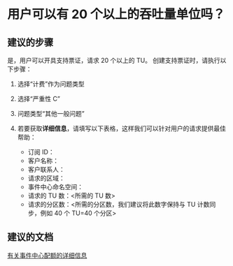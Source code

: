 <properties 
    pageTitle="Can I have more than 20 throughput units?" 
    description="用户可以有 20 个以上的吞吐量单位吗？" 
    service="microsoft.eventhub"
    resource="namespaces"
    authors="justinconway"
    displayOrder="4"
    selfHelpType="resource"
    supportTopicIds=""
    resourceTags="" 
    productPesIds=""
    cloudEnvironments="public,BlackForest,Fairfax" 
/>


# <a name="can-i-have-more-than-20-throughput-units"></a>用户可以有 20 个以上的吞吐量单位吗？ 

## <a name="recommended-steps"></a>**建议的步骤**
是，用户可以开具支持票证，请求 20 个以上的 TU。 创建支持票证时，请执行以下步骤：

1.  选择“计费”作为问题类型
2.  选择“严重性 C”
3.  问题类型“其他一般问题”
4.  若要获取**详细信息**，请填写以下表格，这样我们可以针对用户的请求提供最佳帮助： 

    - 订阅 ID：<Sub GUID that was used to create the Event Hub you want to increase>
    - 客户名称：<Enter Your Name in case we need to contact you>
    - 客户联系人：<Provide an email in case we need to contact you>
    - 请求的区域：<Region that the Event Hub is located in>
    - 事件中心命名空间：<Namespace>
    - 请求的 TU 数：<所需的 TU 数>
    - 请求的分区数：<所需的分区数，我们建议将此数字保持与 TU 计数同步，例如 40 个 TU=40 个分区>

## <a name="recommended-documents"></a>**建议的文档**
[有关事件中心配额的详细信息](https://azure.microsoft.com/documentation/articles/event-hubs-quotas/)<br>


<!--HONumber=Dec16_HO2-->


